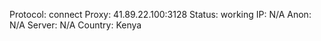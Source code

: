 Protocol: connect
Proxy: 41.89.22.100:3128
Status: working
IP: N/A
Anon: N/A
Server: N/A
Country: Kenya


